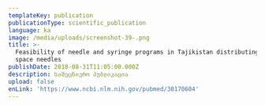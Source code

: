 ```yaml
---
templateKey: publication
publicationType: scientific_publication
language: ka
image: /media/uploads/screenshot-39-.png
title: >-
  Feasibility of needle and syringe programs in Tajikistan distributing low dead
  space needles
publishDate: 2018-08-31T11:05:00.000Z
description: სამეცნიერო პუბლიკაცია
upload: false
enLink: 'https://www.ncbi.nlm.nih.gov/pubmed/30170604'
---
```


